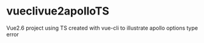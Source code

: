 # vueclivue2apolloTS
Vue2.6 project using TS created with vue-cli to illustrate apollo options type error
